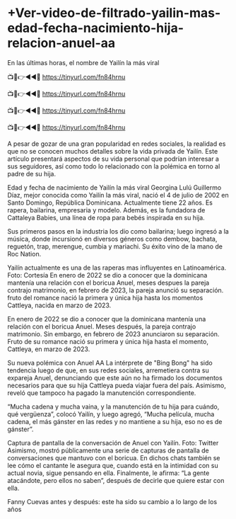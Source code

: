 # +Ver-video-de-filtrado-yailin-mas-edad-fecha-nacimiento-hija-relacion-anuel-aa

En las últimas horas, el nombre de Yailín la más viral 

📺📱👉◄◄🔴  https://tinyurl.com/fn84hrnu

📺📱👉◄◄🔴  https://tinyurl.com/fn84hrnu

📺📱👉◄◄🔴  https://tinyurl.com/fn84hrnu

📺📱👉◄◄🔴  https://tinyurl.com/fn84hrnu

A pesar de gozar de una gran popularidad en redes sociales, la realidad es que no se conocen muchos detalles sobre la vida privada de Yailín. Este artículo presentará aspectos de su vida personal que podrían interesar a sus seguidores, así como todo lo relacionado con la polémica en torno al padre de su hija.

Edad y fecha de nacimiento de Yailín la más viral
Georgina Lulú Guillermo Díaz, mejor conocida como Yailín la más viral, nació el 4 de julio de 2002 en Santo Domingo, República Dominicana. Actualmente tiene 22 años. Es rapera, bailarina, empresaria y modelo. Además, es la fundadora de Cattaleya Babies, una línea de ropa para bebés inspirada en su hija.

Sus primeros pasos en la industria los dio como bailarina; luego ingresó a la música, donde incursionó en diversos géneros como dembow, bachata, reguetón, trap, merengue, cumbia y mariachi. Su éxito vino de la mano de Roc Nation.

Yailín actualmente es una de las raperas mas influyentes en Latinoamérica. Foto: Cortesía
En enero de 2022 se dio a conocer que la dominicana mantenía una relación con el boricua Anuel, meses despues la pareja contrajo matrimonio, en febrero de 2023, la pareja anunció su separación. fruto del romance nació la primera y única hija hasta los momentos Cattleya, nacida en marzo de 2023.  


En enero de 2022 se dio a conocer que la dominicana mantenía una relación con el boricua Anuel. Meses después, la pareja contrajo matrimonio. Sin embargo, en febrero de 2023 anunciaron su separación. Fruto de su romance nació su primera y única hija hasta el momento, Cattleya, en marzo de 2023.

Su nueva polémica con Anuel AA
La intérprete de "Bing Bong" ha sido tendencia luego de que, en sus redes sociales, arremetiera contra su expareja Anuel, denunciando que este aún no ha firmado los documentos necesarios para que su hija Cattleya pueda viajar fuera del país. Asimismo, reveló que tampoco ha pagado la manutención correspondiente.

“Mucha cadena y mucha vaina, y la manutención de tu hija para cuándo, qué vergüenza”, colocó Yailín, y luego agregó, “Mucha película, mucha cadena, el más gánster en las redes y no mantiene a su hija, eso no es de gánster”.

Captura de pantalla de la conversación de Anuel con Yailín. Foto: Twitter
Asimismo, mostró públicamente una serie de capturas de pantalla de conversaciones que mantuvo con el boricua. En dichos chats también se lee cómo el cantante le asegura que, cuando está en la intimidad con su actual novia, sigue pensando en ella. Finalmente, le afirma: “La gente atacándote, pero ellos no saben”, después de decirle que quiere estar con ella.

Fanny Cuevas antes y después: este ha sido su cambio a lo largo de los años
